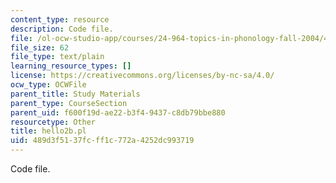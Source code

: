 ```yaml
---
content_type: resource
description: Code file.
file: /ol-ocw-studio-app/courses/24-964-topics-in-phonology-fall-2004/489d3f5137fcff1c772a4252dc993719_hello2b.pl
file_size: 62
file_type: text/plain
learning_resource_types: []
license: https://creativecommons.org/licenses/by-nc-sa/4.0/
ocw_type: OCWFile
parent_title: Study Materials
parent_type: CourseSection
parent_uid: f600f19d-ae22-b3f4-9437-c8db79bbe880
resourcetype: Other
title: hello2b.pl
uid: 489d3f51-37fc-ff1c-772a-4252dc993719
---
```

Code file.